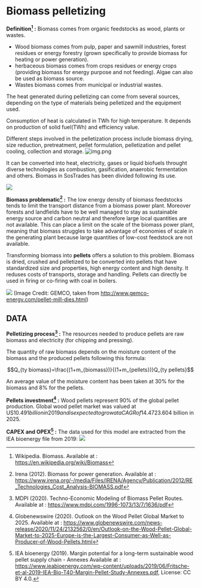 # Biomass pelletizing

**Definition[^1] :**
Biomass comes from organic feedstocks as wood, plants or wastes.

- Wood biomass comes from pulp, paper and sawmill industries, forest residues or energy forestry (grown specifically to provide biomass for heating or power generation).
- herbaceous biomass comes from crops residues or energy crops (providing biomass for energy purpose and not feeding). Algae can also be used as biomass source.
- Wastes biomass comes from municipal or industrial wastes.

The heat generated during pelletizing can come from several sources, depending on the type of materials being pelletized and the equipment used.

Consumption of heat is calculated in TWh for high temperature. It depends on production of solid fuel(TWh) and efficiency value.

Different steps involved in the pelletization process include biomass drying, size reduction, pretreatment, pellet formulation, pelletization and pellet cooling, collection and storage.
![img.png](img.png)

It can be converted into heat, electricity, gases or liquid biofuels throught diverse technologies as combustion, gasification, anaerobic fermentation and others.
Biomass in SosTrades has been divided following its use.

![](biomass.png)

**Biomass problematic[^2] :**
The low energy density of biomass feedstocks tends to limit the transport distance from a biomass power plant. Moreover forests and landfields have to be well managed to stay as sustainable energy source and carbon neutral and therefore large local quantities are not available. This can place a limit on the scale of the biomass power plant, meaning that biomass struggles to take advantage of economies of scale in the generating plant because large quantities of low-cost feedstock are not available.

Transforming biomass into **pellets** offers a solution to this problem. Biomass is dried, crushed and pelletized to be converted into pellets that have standardized size and properties, high energy content and high density. It reduses costs of transports, storage and handling.
Pellets can directly be used in firing or co-firing with coal in boilers.

![](make-pellets-for-biomass-fuel-and-animal-feed1.jpg)
(Image Credit: GEMCO, taken from http://www.gemco-energy.com/pellet-mill-dies.html)

## DATA

**Pelletizing process[^3] :**
The resources needed to produce pellets are raw biomass and electricity (for chipping and pressing).

The quantity of raw biomass depends on the moisture content of the biomass and the produced pellets following this formula:

$$Q_{ty biomass}=\frac{(1+m_{biomass})}{(1+m_{pellets})}Q_{ty pellets}$$

An average value of the moisture content has been taken at 30% for the biomass and 8% for the pellets.

**Pellets investment[^4] :**
Wood pellets represent 90% of the global pellet production.
Global wood pellet market was valued at US$10.491 billion in 2019 and is expected to grow at a CAGR of 14.47% over the forecast period to reach a total market size of US$23.604 billion in 2025.

**CAPEX and OPEX[^5] :**
The data used for this model are extracted from the IEA bioenergy file from 2019:
![](capex-opex.png)



[^1]: Wikipedia. Biomass. Available at : https://en.wikipedia.org/wiki/Biomass

[^2]: Irena (2012). Biomass for power generation. Available at : https://www.irena.org/-/media/Files/IRENA/Agency/Publication/2012/RE_Technologies_Cost_Analysis-BIOMASS.pdf

[^3]: MDPI (2020). Techno-Economic Modeling of Biomass Pellet Routes. Available at : https://www.mdpi.com/1996-1073/13/7/1636/pdf

[^4]: Globenewswire (2020). Outlook on the Wood Pellet Global Market to 2025. Available at : https://www.globenewswire.com/news-release/2020/11/24/2132562/0/en/Outlook-on-the-Wood-Pellet-Global-Market-to-2025-Europe-is-the-Largest-Consumer-as-Well-as-Producer-of-Wood-Pellets.html

[^5]: IEA bioenergy (2019). Margin potential for a long-term sustainable wood pellet supply chain - Annexes Available at :
https://www.ieabioenergy.com/wp-content/uploads/2019/06/Fritsche-et-al-2019-IEA-Bio-T40-Margin-Pellet-Study-Annexes.pdf, License: CC BY 4.0.

[^5]: https://www.kobelco.co.jp/english/ktr/pdf/ktr_29/058-068.pdf

[^6]: https://bioenergyinternational.com/pellets-remain-a-competitive-renewable-alternative/
